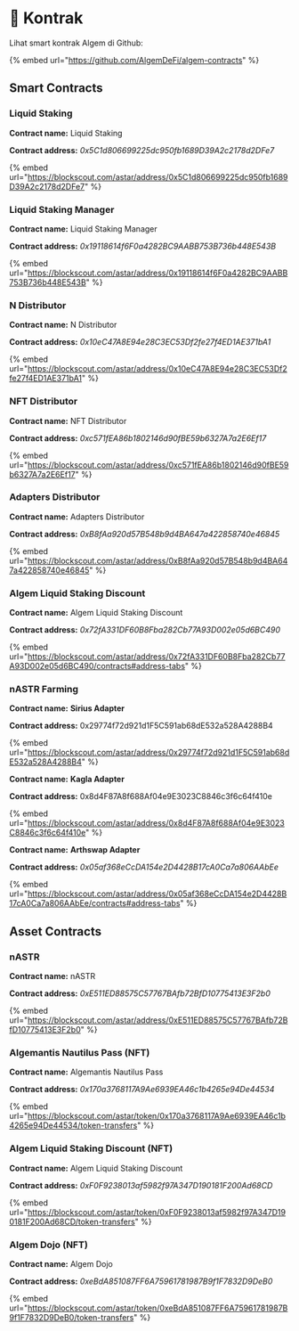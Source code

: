 # 📃 Kontrak

Lihat smart kontrak Algem di Github:

{% embed url="https://github.com/AlgemDeFi/algem-contracts" %}

## Smart Contracts

### Liquid Staking

**Contract name:** Liquid Staking

**Contract address:** _0x5C1d806699225dc950fb1689D39A2c2178d2DFe7_

{% embed url="https://blockscout.com/astar/address/0x5C1d806699225dc950fb1689D39A2c2178d2DFe7" %}

### Liquid Staking Manager

**Contract name:** Liquid Staking Manager

**Contract address:** _0x19118614f6F0a4282BC9AABB753B736b448E543B_

{% embed url="https://blockscout.com/astar/address/0x19118614f6F0a4282BC9AABB753B736b448E543B" %}

### N Distributor

**Contract name:** N Distributor

**Contract address:** _0x10eC47A8E94e28C3EC53Df2fe27f4ED1AE371bA1_

{% embed url="https://blockscout.com/astar/address/0x10eC47A8E94e28C3EC53Df2fe27f4ED1AE371bA1" %}

### NFT Distributor

**Contract name:** NFT Distributor

**Contract address:** _0xc571fEA86b1802146d90fBE59b6327A7a2E6Ef17_

{% embed url="https://blockscout.com/astar/address/0xc571fEA86b1802146d90fBE59b6327A7a2E6Ef17" %}

### Adapters Distributor

**Contract name:** Adapters Distributor

**Contract address:** _0xB8fAa920d57B548b9d4BA647a422858740e46845_

{% embed url="https://blockscout.com/astar/address/0xB8fAa920d57B548b9d4BA647a422858740e46845" %}

### Algem Liquid Staking Discount

**Contract name:** Algem Liquid Staking Discount

**Contract address:** _0x72fA331DF60B8Fba282Cb77A93D002e05d6BC490_

{% embed url="https://blockscout.com/astar/address/0x72fA331DF60B8Fba282Cb77A93D002e05d6BC490/contracts#address-tabs" %}

### nASTR Farming

**Contract name:** **Sirius Adapter**

**Contract address:** 0x29774f72d921d1F5C591ab68dE532a528A4288B4

{% embed url="https://blockscout.com/astar/address/0x29774f72d921d1F5C591ab68dE532a528A4288B4" %}

**Contract name:** **Kagla Adapter**

**Contract address:** 0x8d4F87A8f688Af04e9E3023C8846c3f6c64f410e

{% embed url="https://blockscout.com/astar/address/0x8d4F87A8f688Af04e9E3023C8846c3f6c64f410e" %}

**Contract name:** **Arthswap Adapter**

**Contract address:** _0x05af368eCcDA154e2D4428B17cA0Ca7a806AAbEe_

{% embed url="https://blockscout.com/astar/address/0x05af368eCcDA154e2D4428B17cA0Ca7a806AAbEe/contracts#address-tabs" %}

## Asset Contracts

### nASTR

**Contract name:** nASTR

**Contract address:** _0xE511ED88575C57767BAfb72BfD10775413E3F2b0_

{% embed url="https://blockscout.com/astar/address/0xE511ED88575C57767BAfb72BfD10775413E3F2b0" %}

### Algemantis Nautilus Pass (NFT)

**Contract name:** Algemantis Nautilus Pass

**Contract address:** _0x170a3768117A9Ae6939EA46c1b4265e94De44534_

{% embed url="https://blockscout.com/astar/token/0x170a3768117A9Ae6939EA46c1b4265e94De44534/token-transfers" %}

### Algem Liquid Staking Discount (NFT)

**Contract name:** Algem Liquid Staking Discount

**Contract address:** _0xF0F9238013af5982f97A347D190181F200Ad68CD_

{% embed url="https://blockscout.com/astar/token/0xF0F9238013af5982f97A347D190181F200Ad68CD/token-transfers" %}

### Algem Dojo (NFT)

**Contract name:** Algem Dojo

**Contract address:** _0xeBdA851087FF6A75961781987B9f1F7832D9DeB0_

{% embed url="https://blockscout.com/astar/token/0xeBdA851087FF6A75961781987B9f1F7832D9DeB0/token-transfers" %}

